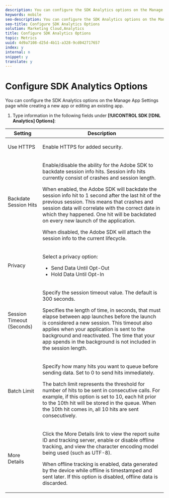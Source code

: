 ```yaml
---
description: You can configure the SDK Analytics options on the Manage App Settings page while creating a new app or editing an existing app.
keywords: mobile
seo-description: You can configure the SDK Analytics options on the Manage App Settings page while creating a new app or editing an existing app.
seo-title: Configure SDK Analytics Options
solution: Marketing Cloud,Analytics
title: Configure SDK Analytics Options
topic: Metrics
uuid: 4d9a7108-d25d-4b11-a328-9cd042717657
index: y
internal: n
snippet: y
translate: y
---
```


# Configure SDK Analytics Options

You can configure the SDK Analytics options on the Manage App Settings page while creating a new app or editing an existing app.

1. Type information in the following fields under **[!UICONTROL SDK [!DNL Analytics] Options]**:

<table id="table_6322AFB146394596AB21D544436E47DF"> 
 <thead> 
  <tr> 
   <th colname="col1" class="entry"> Setting </th> 
   <th colname="col2" class="entry"> Description </th> 
  </tr> 
 </thead>
 <tbody> 
  <tr> 
   <td colname="col1"> <p><span class="uicontrol"> Use HTTPS</span> </p> </td> 
   <td colname="col2"> <p>Enable HTTPS for added security. </p> </td> 
  </tr> 
  <tr> 
   <td colname="col1"> <p><span class="uicontrol"> Backdate Session Hits </span> </p> </td> 
   <td colname="col2"> <p> Enable/disable the ability for the Adobe SDK to backdate session info hits. Session info hits currently consist of crashes and session length. </p> <p> When enabled, the Adobe SDK will backdate the session info hit to 1 second after the last hit of the previous session. This means that crashes and session data will correlate with the correct date in which they happened. One hit will be backdated on every new launch of the application. </p> <p> When disabled, the Adobe SDK will attach the session info to the current lifecycle. </p> </td> 
  </tr> 
  <tr> 
   <td colname="col1"> <p><span class="uicontrol"> Privacy </span> </p> </td> 
   <td colname="col2"> <p>Select a privacy option: </p> 
    <ul id="ul_EC07C36AC06F4F378DC53F254C720847"> 
     <li id="li_56FE1EE0445D4DE5927DD94FDF3851B1"><span class="uicontrol"> Send Data Until Opt-Out </span> </li> 
     <li id="li_B0E632E9EEA349E4ADC4F974D6A13455"><span class="uicontrol"> Hold Data Until Opt-In </span> </li> 
    </ul> </td> 
  </tr> 
  <tr> 
   <td colname="col1"> <p><span class="uicontrol"> Session Timeout (Seconds) </span> </p> </td> 
   <td colname="col2"> <p>Specify the session timeout value. The default is 300 seconds. </p> <p>Specifies the length of time, in seconds, that must elapse between app launches before the launch is considered a new session. This timeout also applies when your application is sent to the background and reactivated. The time that your app spends in the background is not included in the session length. </p> </td> 
  </tr> 
  <tr> 
   <td colname="col1"> <p><span class="uicontrol"> Batch Limit</span> </p> </td> 
   <td colname="col2"> <p>Specify how many hits you want to queue before sending data. Set to 0 to send hits immediately. </p> <p>The batch limit represents the threshold for number of hits to be sent in consecutive calls. For example, if this option is set to 10, each hit prior to the 10th hit will be stored in the queue. When the 10th hit comes in, all 10 hits are sent consecutively. </p> </td> 
  </tr> 
  <tr> 
   <td colname="col1"> <p><span class="uicontrol"> More Details</span> </p> </td> 
   <td colname="col2"> <p>Click the <span class="uicontrol"> More Details</span> link to view the report suite ID and tracking server, enable or disable offline tracking, and view the character encoding model being used (such as UTF-8). </p> <p>When offline tracking is enabled, data generated by the device while offline is timestamped and sent later. If this option is disabled, offline data is discarded. </p> </td> 
  </tr> 
 </tbody> 
</table>

